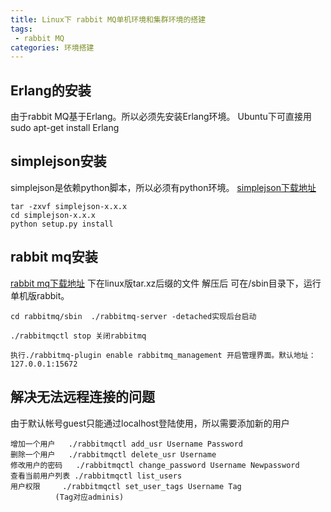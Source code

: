 ```yaml
---
title: Linux下 rabbit MQ单机环境和集群环境的搭建
tags:
 - rabbit MQ
categories: 环境搭建
---
```

## Erlang的安装
由于rabbit MQ基于Erlang。所以必须先安装Erlang环境。
Ubuntu下可直接用sudo apt-get install Erlang

## simplejson安装
simplejson是依赖python脚本，所以必须有python环境。
[simplejson下载地址](https://pypi.python.org/pypi/simplejson/_)
```
tar -zxvf simplejson-x.x.x 
cd simplejson-x.x.x
python setup.py install
```
## rabbit mq安装
[rabbit mq下载地址](https://www.rabbitmq.com/download.html)
下在linux版tar.xz后缀的文件
解压后 可在/sbin目录下，运行单机版rabbit。
```
cd rabbitmq/sbin  ./rabbitmq-server -detached实现后台启动

./rabbitmqctl stop 关闭rabbitmq

执行./rabbitmq-plugin enable rabbitmq_management 开启管理界面。默认地址：127.0.0.1:15672 
```

##  解决无法远程连接的问题
由于默认帐号guest只能通过localhost登陆使用，所以需要添加新的用户
```
增加一个用户 	 ./rabbitmqctl add_usr Username Password
删除一个用户 	 ./rabbitmqctl delete_usr Username
修改用户的密码   ./rabbitmqctl change_password Username Newpassword
查看当前用户列表 ./rabbitmqctl list_users
用户权限	 ./rabbitmqctl set_user_tags Username Tag
		  (Tag对应adminis)
```

